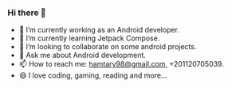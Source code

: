 ### Hi there 👋


- 🔭 I’m currently working as an Android developer.
- 🌱 I’m currently learning Jetpack Compose.
- 👯 I’m looking to collaborate on some android projects.
- 💬 Ask me about Android development.
- 📫 How to reach me: hamtary98@gmail.com, +201120705039.
- 😄  I love coding, gaming, reading and more... 

